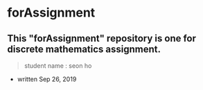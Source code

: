 # forAssignment
This "forAssignment" repository is one for discrete mathematics assignment.
-------------------------

>student name : seon ho

* written Sep 26, 2019
